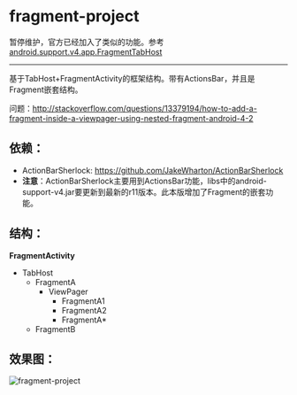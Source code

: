 fragment-project
================

暂停维护，官方已经加入了类似的功能。参考[android.support.v4.app.FragmentTabHost](http://developer.android.com/reference/android/support/v4/app/FragmentTabHost.html)

***

基于TabHost+FragmentActivity的框架结构。带有ActionsBar，并且是Fragment嵌套结构。

问题：http://stackoverflow.com/questions/13379194/how-to-add-a-fragment-inside-a-viewpager-using-nested-fragment-android-4-2

依赖：
--------
* ActionBarSherlock: https://github.com/JakeWharton/ActionBarSherlock
* **注意**：ActionBarSherlock主要用到ActionsBar功能，libs中的android-support-v4.jar要更新到最新的r11版本。此本版增加了Fragment的嵌套功能。

结构：
--------
**FragmentActivity**
* TabHost
  * FragmentA
     * ViewPager
         * FragmentA1
         * FragmentA2
         * FragmentA*
  * FragmentB

效果图：
--------

![fragment-project](/screenshot/device-2013-01-31-143047.png)
